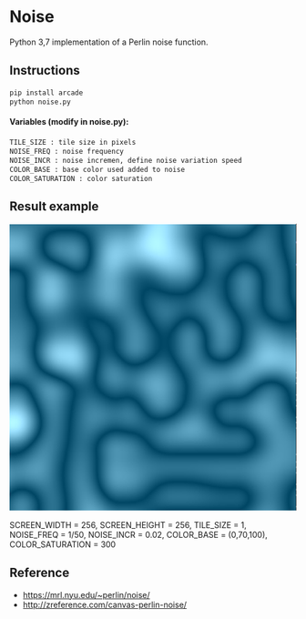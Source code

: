 # Noise
Python 3,7 implementation of a Perlin noise function.

## Instructions
```
pip install arcade
python noise.py
```
#### Variables (modify in noise.py):
```
TILE_SIZE : tile size in pixels
NOISE_FREQ : noise frequency
NOISE_INCR : noise incremen, define noise variation speed
COLOR_BASE : base color used added to noise 
COLOR_SATURATION : color saturation
```
## Result example
![](results/noise004664.PNG)

SCREEN_WIDTH = 256, SCREEN_HEIGHT = 256, TILE_SIZE = 1, 
NOISE_FREQ = 1/50, NOISE_INCR = 0.02, 
COLOR_BASE = (0,70,100), COLOR_SATURATION = 300

## Reference
- https://mrl.nyu.edu/~perlin/noise/
- http://zreference.com/canvas-perlin-noise/


